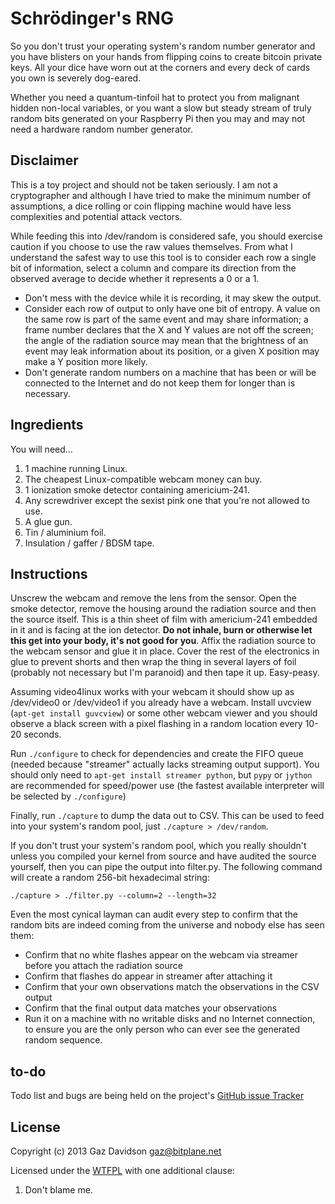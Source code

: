 Schrödinger's RNG
=================

So you don't trust your operating system's random number generator and you have
blisters on your hands from flipping coins to create bitcoin private keys. 
All your dice have worn out at the corners and every deck of cards you own is 
severely dog-eared.

Whether you need a quantum-tinfoil hat to protect you from malignant hidden 
non-local variables, or you want a slow but steady stream of truly random bits 
generated on your Raspberry Pi then you may and may not need a hardware random 
number generator.

Disclaimer
----------

This is a toy project and should not be taken seriously. I am not a cryptographer 
and although I have tried to make the minimum number of assumptions, a dice
rolling or coin flipping machine would have less complexities and potential attack 
vectors.

While feeding this into /dev/random is considered safe, you should exercise caution
if you choose to use the raw values themselves. From what I understand the safest 
way to use this tool is to consider each row a single bit of information, select a
column and compare its direction from the observed average to decide whether it 
represents a 0 or a 1. 

 * Don't mess with the device while it is recording, it may skew the output.
 * Consider each row of output to only have one bit of entropy. A value on the same
   row is part of the same event and may share information; a frame number declares 
   that the X and Y values are not off the screen; the angle of the radiation 
   source may mean that the brightness of an event may leak information about its 
   position, or a given X position may make a Y position more likely. 
 * Don't generate random numbers on a machine that has been or will be connected
   to the Internet and do not keep them for longer than is necessary.

Ingredients
-----------

You will need...

1. 1 machine running Linux.
2. The cheapest Linux-compatible webcam money can buy.
3. 1 ionization smoke detector containing americium-241.
4. Any screwdriver except the sexist pink one that you're not allowed to use.
5. A glue gun.
6. Tin / aluminium foil.
7. Insulation / gaffer / BDSM tape.

Instructions
------------

Unscrew the webcam and remove the lens from the sensor. Open the smoke detector,
remove the housing around the radiation source and then the source itself. This
is a thin sheet of film with americium-241 embedded in it and is facing at the
ion detector. **Do not inhale, burn or otherwise let this get into your body, 
it's not good for you**. Affix the radiation source to the webcam sensor and 
glue it in place. Cover the rest of the electronics in glue to prevent shorts and 
then wrap the thing in several layers of foil (probably not necessary but I'm 
paranoid) and then tape it up. Easy-peasy.

Assuming video4linux works with your webcam it should show up as /dev/video0
or /dev/video1 if you already have a webcam. Install uvcview 
(`apt-get install guvcview`) or some other webcam viewer and you should observe a 
black screen with a pixel flashing in a random location every 10-20 seconds.

Run `./configure` to check for dependencies and create the FIFO queue (needed 
because "streamer" actually lacks streaming output support). You should only need
to `apt-get install streamer python`, but `pypy` or `jython` are recommended for 
speed/power use (the fastest available interpreter will be selected by `./configure`)

Finally, run `./capture` to dump the data out to CSV. This can be used to feed
into your system's random pool, just `./capture > /dev/random`.

If you don't trust your system's random pool, which you really shouldn't unless 
you compiled your kernel from source and have audited the source yourself,
then you can pipe the output into filter.py. The following command will create
a random 256-bit hexadecimal string:

    ./capture > ./filter.py --column=2 --length=32

Even the most cynical layman can audit every step to confirm that the random bits 
are indeed coming from the universe and nobody else has seen them:

 * Confirm that no white flashes appear on the webcam via streamer before you attach
   the radiation source
 * Confirm that flashes do appear in streamer after attaching it
 * Confirm that your own observations match the observations in the CSV output
 * Confirm that the final output data matches your observations
 * Run it on a machine with no writable disks and no Internet connection, to ensure
   you are the only person who can ever see the generated random sequence.

to-do
-----

Todo list and bugs are being held on the project's 
[GitHub issue Tracker](https://github.com/bitplane/schrodingers-rng/issues)

License
-------
Copyright (c) 2013 Gaz Davidson <gaz@bitplane.net>

Licensed under the [WTFPL](http://en.wikipedia.org/wiki/WTFPL) with one
additional clause:

   1. Don't blame me.

